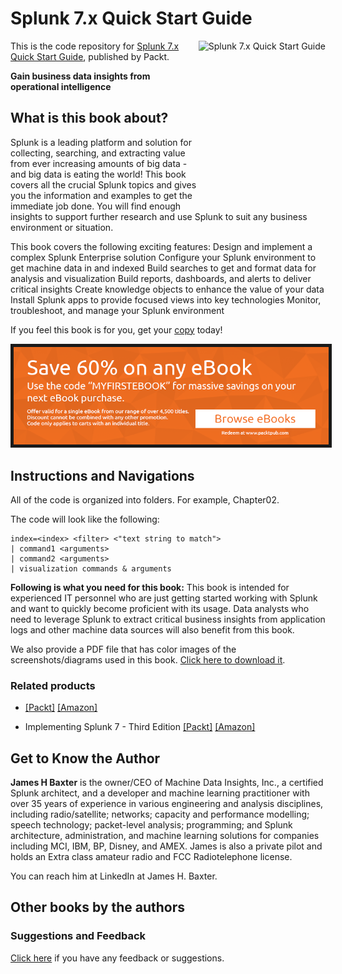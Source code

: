 # Splunk 7.x Quick Start Guide

<a href="https://www.packtpub.com/big-data-and-business-intelligence/splunk-7x-quick-start-guide?utm_source=github&utm_medium=repository&utm_campaign=9781789531091 "><img src="https://dz13w8afd47il.cloudfront.net/sites/default/files/imagecache/ppv4_main_book_cover/B11392.png" alt="Splunk 7.x Quick Start Guide" height="256px" align="right"></a>

This is the code repository for [Splunk 7.x Quick Start Guide](https://www.packtpub.com/big-data-and-business-intelligence/splunk-7x-quick-start-guide?utm_source=github&utm_medium=repository&utm_campaign=9781789531091 ), published by Packt.

**Gain business data insights from operational intelligence**

## What is this book about?
Splunk is a leading platform and solution for collecting, searching, and extracting value from ever increasing amounts of big data - and big data is eating the world! This book covers all the crucial Splunk topics and gives you the information and examples to get the immediate job done. You will find enough insights to support further research and use Splunk to suit any business environment or situation.

This book covers the following exciting features:
Design and implement a complex Splunk Enterprise solution 
Configure your Splunk environment to get machine data in and indexed 
Build searches to get and format data for analysis and visualization 
Build reports, dashboards, and alerts to deliver critical insights 
Create knowledge objects to enhance the value of your data 
Install Splunk apps to provide focused views into key technologies 
Monitor, troubleshoot, and manage your Splunk environment 

If you feel this book is for you, get your [copy](https://www.amazon.com/dp/9781789531091) today!

<a href="https://www.packtpub.com/?utm_source=github&utm_medium=banner&utm_campaign=GitHubBanner"><img src="https://raw.githubusercontent.com/PacktPublishing/GitHub/master/GitHub.png" 
alt="https://www.packtpub.com/" border="5" /></a>

## Instructions and Navigations
All of the code is organized into folders. For example, Chapter02.

The code will look like the following:
```
index=<index> <filter> <"text string to match"> 
| command1 <arguments> 
| command2 <arguments> 
| visualization commands & arguments
```

**Following is what you need for this book:**
This book is intended for experienced IT personnel who are just getting started working with Splunk and want to quickly become proficient with its usage. Data analysts who need to leverage Splunk to extract critical business insights from application logs and other machine data sources will also benefit from this book.	

We also provide a PDF file that has color images of the screenshots/diagrams used in this book. [Click here to download it](http://www.packtpub.com/sites/default/files/downloads/9781789531091_ColorImages.pdf).

### Related products
*  [[Packt]](https://india.packtpub.com/in/big-data-and-business-intelligence/splunk-operational-intelligence-cookbook?utm_source=github&utm_medium=repository&utm_campaign=) [[Amazon]](https://www.amazon.com/dp/9781849697842)

* Implementing Splunk 7 - Third Edition [[Packt]](https://www2.packtpub.com/big-data-and-business-intelligence/implementing-splunk-7-third-edition?utm_source=github&utm_medium=repository&utm_campaign=9781788836289 ) [[Amazon]](https://www.amazon.com/dp/9781788836289)


## Get to Know the Author
**James H Baxter**
 is the owner/CEO of Machine Data Insights, Inc., a certified Splunk architect, and a developer and machine learning practitioner with over 35 years of experience in various engineering and analysis disciplines, including radio/satellite; networks; capacity and performance modelling; speech technology; packet-level analysis; programming; and Splunk architecture, administration, and machine learning solutions for companies including MCI, IBM, BP, Disney, and AMEX. James is also a private pilot and holds an Extra class amateur radio and FCC Radiotelephone license.

You can reach him at LinkedIn at James H. Baxter.


## Other books by the authors
[](https://www.packtpub.com/networking-and-servers/wireshark-essentials?utm_source=github&utm_medium=repository&utm_campaign=)

### Suggestions and Feedback
[Click here](https://docs.google.com/forms/d/e/1FAIpQLSdy7dATC6QmEL81FIUuymZ0Wy9vH1jHkvpY57OiMeKGqib_Ow/viewform) if you have any feedback or suggestions.


